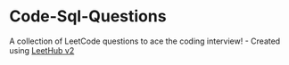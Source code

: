 # Code-Sql-Questions
A collection of LeetCode questions to ace the coding interview! - Created using [LeetHub v2](https://github.com/arunbhardwaj/LeetHub-2.0)
